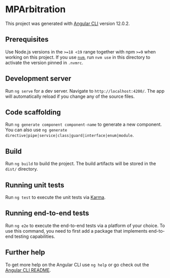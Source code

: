 # MPArbitration

This project was generated with [Angular CLI](https://github.com/angular/angular-cli) version 12.0.2.

## Prerequisites

Use Node.js versions in the `>=18 <19` range together with npm `>=9` when working on this project. If you use [`nvm`](https://github.com/nvm-sh/nvm), run `nvm use` in this directory to activate the version pinned in `.nvmrc`.

## Development server

Run `ng serve` for a dev server. Navigate to `http://localhost:4200/`. The app will automatically reload if you change any of the source files.

## Code scaffolding

Run `ng generate component component-name` to generate a new component. You can also use `ng generate directive|pipe|service|class|guard|interface|enum|module`.

## Build

Run `ng build` to build the project. The build artifacts will be stored in the `dist/` directory.

## Running unit tests

Run `ng test` to execute the unit tests via [Karma](https://karma-runner.github.io).

## Running end-to-end tests

Run `ng e2e` to execute the end-to-end tests via a platform of your choice. To use this command, you need to first add a package that implements end-to-end testing capabilities.

## Further help

To get more help on the Angular CLI use `ng help` or go check out the [Angular CLI README](https://github.com/angular/angular-cli/blob/master/README.md).

